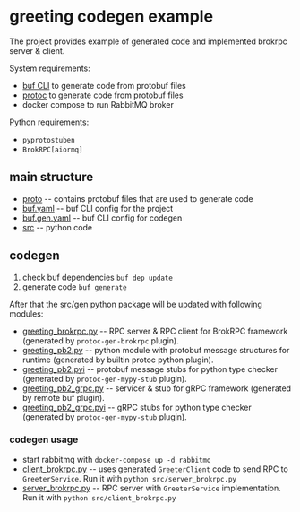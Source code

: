 # greeting codegen example

The project provides example of generated code and implemented brokrpc server & client.

System requirements:

* [buf CLI](https://buf.build/product/cli) to generate code from protobuf files
* [protoc](https://grpc.io/docs/protoc-installation/) to generate code from protobuf files
* docker compose to run RabbitMQ broker

Python requirements:

* `pyprotostuben`
* `BrokRPC[aiormq]`

## main structure

* [proto](proto) -- contains protobuf files that are used to generate code
* [buf.yaml](buf.yaml) -- buf CLI config for the project
* [buf.gen.yaml](buf.yaml) -- buf CLI config for codegen
* [src](src) -- python code

## codegen

1) check buf dependencies `buf dep update`
2) generate code `buf generate`

After that the [src/gen](src/gen) python package will be updated with following modules:

* [greeting_brokrpc.py](src/gen/greeting_brokrpc.py) -- RPC server & RPC client for BrokRPC framework (generated by
  `protoc-gen-brokrpc` plugin).
* [greeting_pb2.py](src/gen/greeting_pb2.py) -- python module with protobuf message structures for runtime (generated by
  builtin protoc python plugin).
* [greeting_pb2.pyi](src/gen/greeting_pb2.pyi) -- protobuf message stubs for python type checker (generated by
  `protoc-gen-mypy-stub` plugin).
* [greeting_pb2_grpc.py](src/gen/greeting_pb2_grpc.py) -- servicer & stub for gRPC framework (generated by remote buf
  plugin).
* [greeting_pb2_grpc.pyi](src/gen/greeting_pb2_grpc.pyi) -- gRPC stubs for python type checker (generated by
  `protoc-gen-mypy-stub` plugin).

### codegen usage

* start rabbitmq with `docker-compose up -d rabbitmq`
* [client_brokrpc.py](src/client_brokrpc.py) -- uses generated `GreeterClient` code to send RPC to `GreeterService`. Run it with `python src/server_brokrpc.py`
* [server_brokrpc.py](src/server_brokrpc.py) -- RPC server with `GreeterService` implementation. Run it with `python src/client_brokrpc.py`
